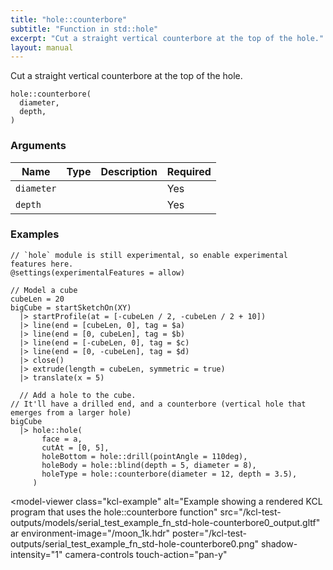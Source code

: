 ```yaml
---
title: "hole::counterbore"
subtitle: "Function in std::hole"
excerpt: "Cut a straight vertical counterbore at the top of the hole."
layout: manual
---
```


Cut a straight vertical counterbore at the top of the hole.

```kcl
hole::counterbore(
  diameter,
  depth,
)
```



### Arguments

| Name | Type | Description | Required |
|----------|------|-------------|----------|
| `diameter` |  |  | Yes |
| `depth` |  |  | Yes |


### Examples

```kcl
// `hole` module is still experimental, so enable experimental features here.
@settings(experimentalFeatures = allow)

// Model a cube
cubeLen = 20
bigCube = startSketchOn(XY)
  |> startProfile(at = [-cubeLen / 2, -cubeLen / 2 + 10])
  |> line(end = [cubeLen, 0], tag = $a)
  |> line(end = [0, cubeLen], tag = $b)
  |> line(end = [-cubeLen, 0], tag = $c)
  |> line(end = [0, -cubeLen], tag = $d)
  |> close()
  |> extrude(length = cubeLen, symmetric = true)
  |> translate(x = 5)

  // Add a hole to the cube.
// It'll have a drilled end, and a counterbore (vertical hole that emerges from a larger hole)
bigCube
  |> hole::hole(
       face = a,
       cutAt = [0, 5],
       holeBottom = hole::drill(pointAngle = 110deg),
       holeBody = hole::blind(depth = 5, diameter = 8),
       holeType = hole::counterbore(diameter = 12, depth = 3.5),
     )

```


<model-viewer
  class="kcl-example"
  alt="Example showing a rendered KCL program that uses the hole::counterbore function"
  src="/kcl-test-outputs/models/serial_test_example_fn_std-hole-counterbore0_output.gltf"
  ar
  environment-image="/moon_1k.hdr"
  poster="/kcl-test-outputs/serial_test_example_fn_std-hole-counterbore0.png"
  shadow-intensity="1"
  camera-controls
  touch-action="pan-y"
>
</model-viewer>


